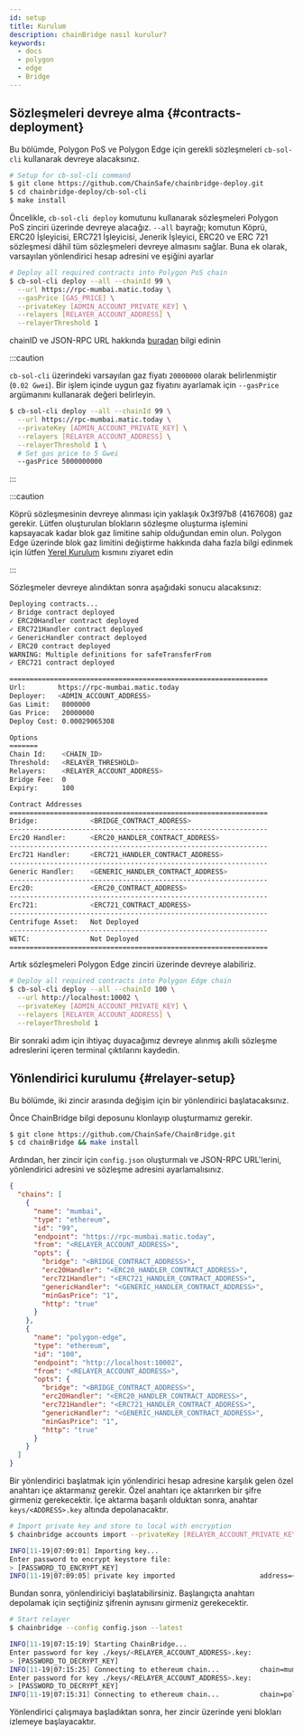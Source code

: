 ```yaml
---
id: setup
title: Kurulum
description: chainBridge nasıl kurulur?
keywords:
  - docs
  - polygon
  - edge
  - Bridge
---
```


## Sözleşmeleri devreye alma {#contracts-deployment}

Bu bölümde, Polygon PoS ve Polygon Edge için gerekli sözleşmeleri `cb-sol-cli` kullanarak devreye alacaksınız.

```bash
# Setup for cb-sol-cli command
$ git clone https://github.com/ChainSafe/chainbridge-deploy.git
$ cd chainbridge-deploy/cb-sol-cli
$ make install
```

Öncelikle, `cb-sol-cli deploy` komutunu kullanarak sözleşmeleri Polygon PoS zinciri üzerinde devreye alacağız.  `--all` bayrağı; komutun Köprü, ERC20 İşleyicisi, ERC721 İşleyicisi, Jenerik İşleyici, ERC20 ve ERC 721 sözleşmesi dâhil tüm sözleşmeleri devreye almasını sağlar. Buna ek olarak, varsayılan yönlendirici hesap adresini ve eşiğini ayarlar

```bash
# Deploy all required contracts into Polygon PoS chain
$ cb-sol-cli deploy --all --chainId 99 \
  --url https://rpc-mumbai.matic.today \
  --gasPrice [GAS_PRICE] \
  --privateKey [ADMIN_ACCOUNT_PRIVATE_KEY] \
  --relayers [RELAYER_ACCOUNT_ADDRESS] \
  --relayerThreshold 1
```


chainID ve JSON-RPC URL hakkında [buradan](/docs/edge/additional-features/chainbridge/definitions) bilgi edinin

:::caution

`cb-sol-cli` üzerindeki varsayılan gaz fiyatı `20000000` olarak belirlenmiştir (`0.02 Gwei`). Bir işlem içinde uygun gaz fiyatını ayarlamak için `--gasPrice` argümanını kullanarak değeri belirleyin.

```bash
$ cb-sol-cli deploy --all --chainId 99 \
  --url https://rpc-mumbai.matic.today \
  --privateKey [ADMIN_ACCOUNT_PRIVATE_KEY] \
  --relayers [RELAYER_ACCOUNT_ADDRESS] \
  --relayerThreshold 1 \
  # Set gas price to 5 Gwei
  --gasPrice 5000000000
```

:::

:::caution

Köprü sözleşmesinin devreye alınması için yaklaşık 0x3f97b8 (4167608) gaz gerekir. Lütfen oluşturulan blokların sözleşme oluşturma işlemini kapsayacak kadar blok gaz limitine sahip olduğundan emin olun. Polygon Edge üzerinde blok gaz limitini değiştirme hakkında daha fazla bilgi edinmek için lütfen
[Yerel Kurulum](/docs/edge/get-started/set-up-ibft-locally) kısmını ziyaret edin

:::

Sözleşmeler devreye alındıktan sonra aşağıdaki sonucu alacaksınız:

```bash
Deploying contracts...
✓ Bridge contract deployed
✓ ERC20Handler contract deployed
✓ ERC721Handler contract deployed
✓ GenericHandler contract deployed
✓ ERC20 contract deployed
WARNING: Multiple definitions for safeTransferFrom
✓ ERC721 contract deployed

================================================================
Url:        https://rpc-mumbai.matic.today
Deployer:   <ADMIN_ACCOUNT_ADDRESS>
Gas Limit:   8000000
Gas Price:   20000000
Deploy Cost: 0.00029065308

Options
=======
Chain Id:    <CHAIN_ID>
Threshold:   <RELAYER_THRESHOLD>
Relayers:    <RELAYER_ACCOUNT_ADDRESS>
Bridge Fee:  0
Expiry:      100

Contract Addresses
================================================================
Bridge:             <BRIDGE_CONTRACT_ADDRESS>
----------------------------------------------------------------
Erc20 Handler:      <ERC20_HANDLER_CONTRACT_ADDRESS>
----------------------------------------------------------------
Erc721 Handler:     <ERC721_HANDLER_CONTRACT_ADDRESS>
----------------------------------------------------------------
Generic Handler:    <GENERIC_HANDLER_CONTRACT_ADDRESS>
----------------------------------------------------------------
Erc20:              <ERC20_CONTRACT_ADDRESS>
----------------------------------------------------------------
Erc721:             <ERC721_CONTRACT_ADDRESS>
----------------------------------------------------------------
Centrifuge Asset:   Not Deployed
----------------------------------------------------------------
WETC:               Not Deployed
================================================================
```

Artık sözleşmeleri Polygon Edge zinciri üzerinde devreye alabiliriz.

```bash
# Deploy all required contracts into Polygon Edge chain
$ cb-sol-cli deploy --all --chainId 100 \
  --url http://localhost:10002 \
  --privateKey [ADMIN_ACCOUNT_PRIVATE_KEY] \
  --relayers [RELAYER_ACCOUNT_ADDRESS] \
  --relayerThreshold 1
```

Bir sonraki adım için ihtiyaç duyacağımız devreye alınmış akıllı sözleşme adreslerini içeren terminal çıktılarını kaydedin.

## Yönlendirici kurulumu {#relayer-setup}

Bu bölümde, iki zincir arasında değişim için bir yönlendirici başlatacaksınız.

Önce ChainBridge bilgi deposunu klonlayıp oluşturmamız gerekir.

```bash
$ git clone https://github.com/ChainSafe/ChainBridge.git
$ cd chainBridge && make install
```

Ardından, her zincir için `config.json` oluşturmalı ve JSON-RPC URL'lerini, yönlendirici adresini ve sözleşme adresini ayarlamalısınız.

```json
{
  "chains": [
    {
      "name": "mumbai",
      "type": "ethereum",
      "id": "99",
      "endpoint": "https://rpc-mumbai.matic.today",
      "from": "<RELAYER_ACCOUNT_ADDRESS>",
      "opts": {
        "bridge": "<BRIDGE_CONTRACT_ADDRESS>",
        "erc20Handler": "<ERC20_HANDLER_CONTRACT_ADDRESS>",
        "erc721Handler": "<ERC721_HANDLER_CONTRACT_ADDRESS>",
        "genericHandler": "<GENERIC_HANDLER_CONTRACT_ADDRESS>",
        "minGasPrice": "1",
        "http": "true"
      }
    },
    {
      "name": "polygon-edge",
      "type": "ethereum",
      "id": "100",
      "endpoint": "http://localhost:10002",
      "from": "<RELAYER_ACCOUNT_ADDRESS>",
      "opts": {
        "bridge": "<BRIDGE_CONTRACT_ADDRESS>",
        "erc20Handler": "<ERC20_HANDLER_CONTRACT_ADDRESS>",
        "erc721Handler": "<ERC721_HANDLER_CONTRACT_ADDRESS>",
        "genericHandler": "<GENERIC_HANDLER_CONTRACT_ADDRESS>",
        "minGasPrice": "1",
        "http": "true"
      }
    }
  ]
}
```

Bir yönlendirici başlatmak için yönlendirici hesap adresine karşılık gelen özel anahtarı içe aktarmanız gerekir. Özel anahtarı içe aktarırken bir şifre girmeniz gerekecektir. İçe aktarma başarılı olduktan sonra, anahtar `keys/<ADDRESS>.key` altında depolanacaktır.

```bash
# Import private key and store to local with encryption
$ chainbridge accounts import --privateKey [RELAYER_ACCOUNT_PRIVATE_KEY]

INFO[11-19|07:09:01] Importing key...
Enter password to encrypt keystore file:
> [PASSWORD_TO_ENCRYPT_KEY]
INFO[11-19|07:09:05] private key imported                     address=<RELAYER_ACCOUNT_ADDRESS> file=.../keys/<RELAYER_ACCOUNT_ADDRESS>.key
```

Bundan sonra, yönlendiriciyi başlatabilirsiniz. Başlangıçta anahtarı depolamak için seçtiğiniz şifrenin aynısını girmeniz gerekecektir.

```bash
# Start relayer
$ chainbridge --config config.json --latest

INFO[11-19|07:15:19] Starting ChainBridge...
Enter password for key ./keys/<RELAYER_ACCOUNT_ADDRESS>.key:
> [PASSWORD_TO_DECRYPT_KEY]
INFO[11-19|07:15:25] Connecting to ethereum chain...          chain=mumbai url=<JSON_RPC_URL>
Enter password for key ./keys/<RELAYER_ACCOUNT_ADDRESS>.key:
> [PASSWORD_TO_DECRYPT_KEY]
INFO[11-19|07:15:31] Connecting to ethereum chain...          chain=polygon-edge url=<JSON_RPC_URL>
```

Yönlendirici çalışmaya başladıktan sonra, her zincir üzerinde yeni blokları izlemeye başlayacaktır.
